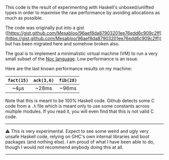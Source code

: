 This code is the result of experimenting with Haskell's unboxed/unlifted types in order to maximise the raw performance by avoiding allocations as much as possible.

The code was originally put into a gist ([https://gist.github.com/Mesabloo/96aef8da87903201ee76edd6c909c2ff](https://gist.github.com/Mesabloo/96aef8da87903201ee76edd6c909c2ff)) but has been migrated here and somehow broken also.

The goal is to implement a minimalistic virtual machine (VM) to run a very small subset of the [Noc language](https://github.com/noc-lang).
Low performance is an issue.

Here are the last known performance results on my machine:

| `fact(15)` | `ack(3,6)` | `fib(28)` |
| :--------: | :--------: | :-------: |
|   ~4µs   |   ~28ms   |  ~96ms  |

Note that this is meant to be 100% Haskell code.
Github detects some C code from a `.h` file which is meant only to use some constants across multiple modules.
If you read it, you will even find that this is not valid C code.

---

:warning: This is very experimental.
Expect to see some weird and ugly very unsafe Haskell code, relying on GHC's own internal libraries and boot packages (and nothing else).
I am proud of what I have been able to do, though I would not recommend anybody doing this at all.

---

